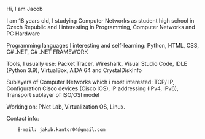   
Hi, I am Jacob

I am 18 years old, I studying Computer Networks as student high school in Czech Republic and I interesting in Programming, Computer Networks and PC Hardware 

Programming languages I interesting and self-learning: Python, HTML, CSS, C# .NET, C# .NET FRAMEWORK

Tools, I usually use: Packet Tracer, Wireshark, Visual Studio Code, IDLE (Python 3.9), VirtualBox, AIDA 64 and CrystalDiskInfo

Sublayers of Computer Networks which i most interested: TCP/ IP, Configuration Cisco devices (Cisco IOS), IP addressing (IPv4, IPv6), Transport sublayer of ISO/OSI model

Working on: PNet Lab, Virtualization OS, Linux.

Contact info: 

        E-mail: jakub.kantor04@gmail.com
